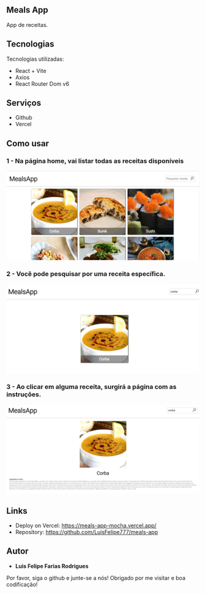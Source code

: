
## Meals App
App de receitas.


## Tecnologias

Tecnologias utilizadas:

* React + Vite
* Axios
* React Router Dom v6

## Serviços 

* Github
* Vercel

## Como usar

### 1 - Na página home, vai listar todas as receitas disponíveis

![Home image](https://github.com/LuisFelipe777/meals-app/blob/main/public/readme/homeMeals.PNG)

### 2 - Você pode pesquisar por uma receita específica.

![Pesquisar](https://github.com/LuisFelipe777/meals-app/blob/main/public/readme/searchMeals.PNG)

### 3 - Ao clicar em alguma receita, surgirá a página com as instruções.

![receita](https://github.com/LuisFelipe777/meals-app/blob/main/public/readme/meal.PNG)




## Links
  - Deploy on Vercel: https://meals-app-mocha.vercel.app/
  - Repository: https://github.com/LuisFelipe777/meals-app

## Autor

  * **Luis Felipe Farias Rodrigues** 

Por favor, siga o github e junte-se a nós!
Obrigado por me visitar e boa codificação!
